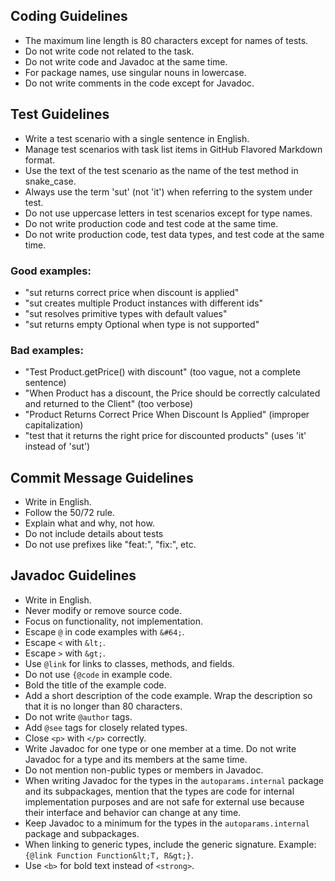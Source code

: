 ## Coding Guidelines

- The maximum line length is 80 characters except for names of tests.
- Do not write code not related to the task.
- Do not write code and Javadoc at the same time.
- For package names, use singular nouns in lowercase.
- Do not write comments in the code except for Javadoc.

## Test Guidelines

- Write a test scenario with a single sentence in English.
- Manage test scenarios with task list items in GitHub Flavored Markdown format.
- Use the text of the test scenario as the name of the test method in snake_case.
- Always use the term 'sut' (not 'it') when referring to the system under test.
- Do not use uppercase letters in test scenarios except for type names.
- Do not write production code and test code at the same time.
- Do not write production code, test data types, and test code at the same time.

### Good examples:
- "sut returns correct price when discount is applied"
- "sut creates multiple Product instances with different ids"
- "sut resolves primitive types with default values"
- "sut returns empty Optional when type is not supported"

### Bad examples:
- "Test Product.getPrice() with discount" (too vague, not a complete sentence)
- "When Product has a discount, the Price should be correctly calculated and returned to the Client" (too verbose)
- "Product Returns Correct Price When Discount Is Applied" (improper capitalization)
- "test that it returns the right price for discounted products" (uses 'it' instead of 'sut')

## Commit Message Guidelines

- Write in English.
- Follow the 50/72 rule.
- Explain what and why, not how.
- Do not include details about tests
- Do not use prefixes like "feat:", "fix:", etc.

## Javadoc Guidelines

- Write in English.
- Never modify or remove source code.
- Focus on functionality, not implementation.
- Escape `@` in code examples with `&#64;`.
- Escape `<` with `&lt;`.
- Escape `>` with `&gt;`.
- Use `@link` for links to classes, methods, and fields.
- Do not use `{@code` in example code.
- Bold the title of the example code.
- Add a short description of the code example. Wrap the description so that it is no longer than 80 characters.
- Do not write `@author` tags.
- Add `@see` tags for closely related types.
- Close `<p>` with `</p>` correctly.
- Write Javadoc for one type or one member at a time. Do not write Javadoc for a type and its members at the same time.
- Do not mention non-public types or members in Javadoc.
- When writing Javadoc for the types in the `autoparams.internal` package and its subpackages, mention that the types are code for internal implementation purposes and are not safe for external use because their interface and behavior can change at any time.
- Keep Javadoc to a minimum for the types in the `autoparams.internal` package and subpackages.
- When linking to generic types, include the generic signature. Example: `{@link Function Function&lt;T, R&gt;}`.
- Use `<b>` for bold text instead of `<strong>`.
